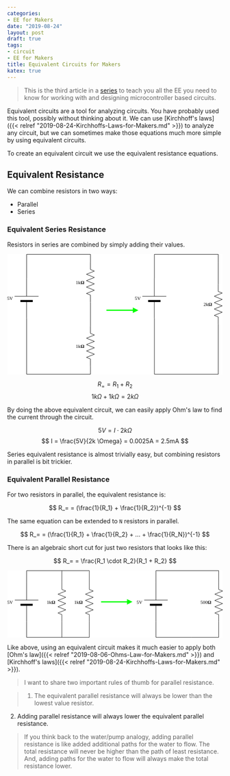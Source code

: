 ```yaml
---
categories:
- EE for Makers
date: "2019-08-24"
layout: post
draft: true
tags:
- circuit
- EE for Makers
title: Equivalent Circuits for Makers
katex: true
---
```


> This is the third article in a [series](/tags/EE-for-Makers/) to teach you all the EE you need to know for working with and designing microcontroller based circuits.

Equivalent circuits are a tool for analyzing circuits. You have probably used this tool, possibly without thinking about it. We can use [Kirchhoff's laws]({{< relref "2019-08-24-Kirchhoffs-Laws-for-Makers.md" >}}) to analyze any circuit, but we can sometimes make those equations much more simple by using equivalent circuits.

To create an equivalent circuit we use the equivalent resistance equations.

## Equivalent Resistance

We can combine resistors in two ways:

- Parallel
- Series

### Equivalent Series Resistance

Resistors in series are combined by simply adding their values.

<center>
<svg xmlns="http://www.w3.org/2000/svg" style="background-color: rgb(255, 255, 255);" xmlns:xlink="http://www.w3.org/1999/xlink" version="1.1" width="540px" height="302px" viewBox="-0.5 -0.5 540 302"><defs/><g><path d="M 208.14 280.14 L 208.14 300.14 L 48.14 300.14 L 48.14 160.14" fill="none" stroke="#000000" stroke-miterlimit="10" pointer-events="none"/><path d="M 158 230 L 176 230 L 180 220 L 188 240 L 196 220 L 204 240 L 212 220 L 220 240 L 228 220 L 236 240 L 240 230 L 258 230" fill="none" stroke="#000000" stroke-miterlimit="10" transform="rotate(90,208,230)" pointer-events="none"/><g transform="translate(169.5,223.5)"><switch><foreignObject style="overflow:visible;" pointer-events="all" width="25" height="12" requiredFeatures="http://www.w3.org/TR/SVG11/feature#Extensibility"><div xmlns="http://www.w3.org/1999/xhtml" style="display: inline-block; font-size: 12px; font-family: Verdana; color: rgb(0, 0, 0); line-height: 1.2; vertical-align: top; white-space: nowrap; text-align: right;"><div xmlns="http://www.w3.org/1999/xhtml" style="display:inline-block;text-align:inherit;text-decoration:inherit;">1k<b>Ω</b></div></div></foreignObject><text x="13" y="12" fill="#000000" text-anchor="middle" font-size="12px" font-family="Verdana">1k&lt;b&gt;Ω&lt;/b&gt;</text></switch></g><path d="M 48.14 60.14 L 48.14 0.14 L 208.14 0.14 L 208.14 20.14" fill="none" stroke="#000000" stroke-miterlimit="10" pointer-events="none"/><path d="M -2 110 L 43 110 M 53 80 L 53 140 M 53 110 L 98 110" fill="none" stroke="#000000" stroke-miterlimit="10" transform="translate(0,110)scale(1,-1)translate(0,-110)rotate(-270,48,110)" pointer-events="none"/><rect x="39" y="95" width="4" height="30" fill="#000000" stroke="#000000" transform="translate(0,110)scale(1,-1)translate(0,-110)rotate(-270,48,110)" pointer-events="none"/><g transform="translate(-1.5,103.5)"><switch><foreignObject style="overflow:visible;" pointer-events="all" width="16" height="12" requiredFeatures="http://www.w3.org/TR/SVG11/feature#Extensibility"><div xmlns="http://www.w3.org/1999/xhtml" style="display: inline-block; font-size: 12px; font-family: Verdana; color: rgb(0, 0, 0); line-height: 1.2; vertical-align: top; white-space: nowrap; text-align: right;"><div xmlns="http://www.w3.org/1999/xhtml" style="display:inline-block;text-align:inherit;text-decoration:inherit;">5V</div></div></foreignObject><text x="8" y="12" fill="#000000" text-anchor="middle" font-size="12px" font-family="Verdana">5V</text></switch></g><path d="M 208.14 120.14 L 208.14 180.14" fill="none" stroke="#000000" stroke-miterlimit="10" pointer-events="none"/><path d="M 158 70 L 176 70 L 180 60 L 188 80 L 196 60 L 204 80 L 212 60 L 220 80 L 228 60 L 236 80 L 240 70 L 258 70" fill="none" stroke="#000000" stroke-miterlimit="10" transform="rotate(90,208,70)" pointer-events="none"/><g transform="translate(169.5,63.5)"><switch><foreignObject style="overflow:visible;" pointer-events="all" width="25" height="12" requiredFeatures="http://www.w3.org/TR/SVG11/feature#Extensibility"><div xmlns="http://www.w3.org/1999/xhtml" style="display: inline-block; font-size: 12px; font-family: Verdana; color: rgb(0, 0, 0); line-height: 1.2; vertical-align: top; white-space: nowrap; text-align: right;"><div xmlns="http://www.w3.org/1999/xhtml" style="display:inline-block;text-align:inherit;text-decoration:inherit;">1k<b>Ω</b></div></div></foreignObject><text x="13" y="12" fill="#000000" text-anchor="middle" font-size="12px" font-family="Verdana">1k&lt;b&gt;Ω&lt;/b&gt;</text></switch></g><path d="M 248 140 L 315.65 140" fill="none" stroke="#00ff00" stroke-width="3" stroke-miterlimit="10" pointer-events="none"/><path d="M 324.65 140 L 315.65 144.5 L 315.65 135.5 Z" fill="#00ff00" stroke="#00ff00" stroke-width="3" stroke-miterlimit="10" pointer-events="none"/><path d="M 528.14 175 L 528.14 300.14 L 368.14 300.14 L 368.14 160.14" fill="none" stroke="#000000" stroke-miterlimit="10" pointer-events="none"/><path d="M 528.14 75 L 528.14 20" fill="none" stroke="#000000" stroke-miterlimit="10" pointer-events="none"/><path d="M 478 125 L 496 125 L 500 115 L 508 135 L 516 115 L 524 135 L 532 115 L 540 135 L 548 115 L 556 135 L 560 125 L 578 125" fill="none" stroke="#000000" stroke-miterlimit="10" transform="rotate(90,528,125)" pointer-events="none"/><g transform="translate(489.5,118.5)"><switch><foreignObject style="overflow:visible;" pointer-events="all" width="25" height="12" requiredFeatures="http://www.w3.org/TR/SVG11/feature#Extensibility"><div xmlns="http://www.w3.org/1999/xhtml" style="display: inline-block; font-size: 12px; font-family: Verdana; color: rgb(0, 0, 0); line-height: 1.2; vertical-align: top; white-space: nowrap; text-align: right;"><div xmlns="http://www.w3.org/1999/xhtml" style="display:inline-block;text-align:inherit;text-decoration:inherit;">2k<b>Ω</b></div></div></foreignObject><text x="13" y="12" fill="#000000" text-anchor="middle" font-size="12px" font-family="Verdana">2k&lt;b&gt;Ω&lt;/b&gt;</text></switch></g><path d="M 368.14 60.14 L 368.14 0.14 L 528.14 0.14 L 528.14 20.14" fill="none" stroke="#000000" stroke-miterlimit="10" pointer-events="none"/><path d="M 318 110 L 363 110 M 373 80 L 373 140 M 373 110 L 418 110" fill="none" stroke="#000000" stroke-miterlimit="10" transform="translate(0,110)scale(1,-1)translate(0,-110)rotate(-270,368,110)" pointer-events="none"/><rect x="359" y="95" width="4" height="30" fill="#000000" stroke="#000000" transform="translate(0,110)scale(1,-1)translate(0,-110)rotate(-270,368,110)" pointer-events="none"/><g transform="translate(318.5,103.5)"><switch><foreignObject style="overflow:visible;" pointer-events="all" width="16" height="12" requiredFeatures="http://www.w3.org/TR/SVG11/feature#Extensibility"><div xmlns="http://www.w3.org/1999/xhtml" style="display: inline-block; font-size: 12px; font-family: Verdana; color: rgb(0, 0, 0); line-height: 1.2; vertical-align: top; white-space: nowrap; text-align: right;"><div xmlns="http://www.w3.org/1999/xhtml" style="display:inline-block;text-align:inherit;text-decoration:inherit;">5V</div></div></foreignObject><text x="8" y="12" fill="#000000" text-anchor="middle" font-size="12px" font-family="Verdana">5V</text></switch></g></g></svg>
</center>

$$ R_= = R_1 + R_2 $$
$$ 1k \Omega + 1k \Omega = 2k \Omega $$

By doing the above equivalent circuit, we can easily apply Ohm's law to find the current through the circuit.

$$ 5V = I \cdot 2k \Omega $$
$$ I = \frac{5V}{2k \Omega} = 0.0025A = 2.5mA $$

Series equivalent resistance is almost trivially easy, but combining resistors in parallel is bit trickier.

### Equivalent Parallel Resistance

For two resistors in parallel, the equivalent resistance is:

$$ R_= = (\frac{1}{R_1} + \frac{1}{R_2})^{-1} $$

The same equation can be extended to `N` resistors in parallel.

$$ R_= = (\frac{1}{R_1} + \frac{1}{R_2} + ... + \frac{1}{R_N})^{-1} $$


There is an algebraic short cut for just two resistors that looks like this:

$$ R_= = \frac{R_1 \cdot R_2}{R_1 + R_2} $$

<svg xmlns="http://www.w3.org/2000/svg" style="background-color: rgb(255, 255, 255);" xmlns:xlink="http://www.w3.org/1999/xlink" version="1.1" width="550px" height="172px" viewBox="-0.5 -0.5 550 172"><defs/><g><path d="M 139 130 L 139 170 L 49 170 L 49 130" fill="none" stroke="#000000" stroke-miterlimit="10" pointer-events="none"/><path d="M 139 30 L 139 0" fill="none" stroke="#000000" stroke-miterlimit="10" pointer-events="none"/><path d="M 89 80 L 107 80 L 111 70 L 119 90 L 127 70 L 135 90 L 143 70 L 151 90 L 159 70 L 167 90 L 171 80 L 189 80" fill="none" stroke="#000000" stroke-miterlimit="10" transform="rotate(90,139,80)" pointer-events="none"/><g transform="translate(100.5,73.5)"><switch><foreignObject style="overflow:visible;" pointer-events="all" width="25" height="12" requiredFeatures="http://www.w3.org/TR/SVG11/feature#Extensibility"><div xmlns="http://www.w3.org/1999/xhtml" style="display: inline-block; font-size: 12px; font-family: Verdana; color: rgb(0, 0, 0); line-height: 1.2; vertical-align: top; white-space: nowrap; text-align: right;"><div xmlns="http://www.w3.org/1999/xhtml" style="display:inline-block;text-align:inherit;text-decoration:inherit;">1k<b>Ω</b></div></div></foreignObject><text x="13" y="12" fill="#000000" text-anchor="middle" font-size="12px" font-family="Verdana">1k&lt;b&gt;Ω&lt;/b&gt;</text></switch></g><path d="M 49 30 L 49 0 L 209 0 L 209 30" fill="none" stroke="#000000" stroke-miterlimit="10" pointer-events="none"/><path d="M -1 80 L 44 80 M 54 50 L 54 110 M 54 80 L 99 80" fill="none" stroke="#000000" stroke-miterlimit="10" transform="translate(0,80)scale(1,-1)translate(0,-80)rotate(-270,49,80)" pointer-events="none"/><rect x="40" y="65" width="4" height="30" fill="#000000" stroke="#000000" transform="translate(0,80)scale(1,-1)translate(0,-80)rotate(-270,49,80)" pointer-events="none"/><g transform="translate(-0.5,73.5)"><switch><foreignObject style="overflow:visible;" pointer-events="all" width="16" height="12" requiredFeatures="http://www.w3.org/TR/SVG11/feature#Extensibility"><div xmlns="http://www.w3.org/1999/xhtml" style="display: inline-block; font-size: 12px; font-family: Verdana; color: rgb(0, 0, 0); line-height: 1.2; vertical-align: top; white-space: nowrap; text-align: right;"><div xmlns="http://www.w3.org/1999/xhtml" style="display:inline-block;text-align:inherit;text-decoration:inherit;">5V</div></div></foreignObject><text x="8" y="12" fill="#000000" text-anchor="middle" font-size="12px" font-family="Verdana">5V</text></switch></g><path d="M 209 130 L 209 170 L 139 170" fill="none" stroke="#000000" stroke-miterlimit="10" pointer-events="none"/><path d="M 159 80 L 177 80 L 181 70 L 189 90 L 197 70 L 205 90 L 213 70 L 221 90 L 229 70 L 237 90 L 241 80 L 259 80" fill="none" stroke="#000000" stroke-miterlimit="10" transform="rotate(90,209,80)" pointer-events="none"/><g transform="translate(170.5,73.5)"><switch><foreignObject style="overflow:visible;" pointer-events="all" width="25" height="12" requiredFeatures="http://www.w3.org/TR/SVG11/feature#Extensibility"><div xmlns="http://www.w3.org/1999/xhtml" style="display: inline-block; font-size: 12px; font-family: Verdana; color: rgb(0, 0, 0); line-height: 1.2; vertical-align: top; white-space: nowrap; text-align: right;"><div xmlns="http://www.w3.org/1999/xhtml" style="display:inline-block;text-align:inherit;text-decoration:inherit;">1k<b>Ω</b></div></div></foreignObject><text x="13" y="12" fill="#000000" text-anchor="middle" font-size="12px" font-family="Verdana">1k&lt;b&gt;Ω&lt;/b&gt;</text></switch></g><path d="M 239 79.5 L 306.65 79.5" fill="none" stroke="#00ff00" stroke-width="3" stroke-miterlimit="10" pointer-events="none"/><path d="M 315.65 79.5 L 306.65 84 L 306.65 75 Z" fill="#00ff00" stroke="#00ff00" stroke-width="3" stroke-miterlimit="10" pointer-events="none"/><path d="M 469 170 L 379 170 L 379 130" fill="none" stroke="#000000" stroke-miterlimit="10" pointer-events="none"/><path d="M 469 0 L 469 0" fill="none" stroke="#000000" stroke-miterlimit="10" pointer-events="none"/><path d="M 379 30 L 379 0 L 539 0 L 539 30" fill="none" stroke="#000000" stroke-miterlimit="10" pointer-events="none"/><path d="M 329 80 L 374 80 M 384 50 L 384 110 M 384 80 L 429 80" fill="none" stroke="#000000" stroke-miterlimit="10" transform="translate(0,80)scale(1,-1)translate(0,-80)rotate(-270,379,80)" pointer-events="none"/><rect x="370" y="65" width="4" height="30" fill="#000000" stroke="#000000" transform="translate(0,80)scale(1,-1)translate(0,-80)rotate(-270,379,80)" pointer-events="none"/><g transform="translate(329.5,73.5)"><switch><foreignObject style="overflow:visible;" pointer-events="all" width="16" height="12" requiredFeatures="http://www.w3.org/TR/SVG11/feature#Extensibility"><div xmlns="http://www.w3.org/1999/xhtml" style="display: inline-block; font-size: 12px; font-family: Verdana; color: rgb(0, 0, 0); line-height: 1.2; vertical-align: top; white-space: nowrap; text-align: right;"><div xmlns="http://www.w3.org/1999/xhtml" style="display:inline-block;text-align:inherit;text-decoration:inherit;">5V</div></div></foreignObject><text x="8" y="12" fill="#000000" text-anchor="middle" font-size="12px" font-family="Verdana">5V</text></switch></g><path d="M 539 130 L 539 170 L 469 170" fill="none" stroke="#000000" stroke-miterlimit="10" pointer-events="none"/><path d="M 489 80 L 507 80 L 511 70 L 519 90 L 527 70 L 535 90 L 543 70 L 551 90 L 559 70 L 567 90 L 571 80 L 589 80" fill="none" stroke="#000000" stroke-miterlimit="10" transform="rotate(90,539,80)" pointer-events="none"/><g transform="translate(492.5,73.5)"><switch><foreignObject style="overflow:visible;" pointer-events="all" width="33" height="12" requiredFeatures="http://www.w3.org/TR/SVG11/feature#Extensibility"><div xmlns="http://www.w3.org/1999/xhtml" style="display: inline-block; font-size: 12px; font-family: Verdana; color: rgb(0, 0, 0); line-height: 1.2; vertical-align: top; white-space: nowrap; text-align: right;"><div xmlns="http://www.w3.org/1999/xhtml" style="display:inline-block;text-align:inherit;text-decoration:inherit;">500<b>Ω</b></div></div></foreignObject><text x="17" y="12" fill="#000000" text-anchor="middle" font-size="12px" font-family="Verdana">500&lt;b&gt;Ω&lt;/b&gt;</text></switch></g></g></svg>

Like above, using an equivalent circuit makes it much easier to apply both [Ohm's law]({{< relref "2019-08-06-Ohms-Law-for-Makers.md" >}}) and [Kirchhoff's laws]({{< relref "2019-08-24-Kirchhoffs-Laws-for-Makers.md" >}}).

> I want to share two important rules of thumb for parallel resistance.

> 1. The equivalent parallel resistance will always be lower than the lowest value resistor.
2. Adding parallel resistance will always lower the equivalent parallel resistance.

> If you think back to the water/pump analogy, adding parallel resistance is like added additional paths for the water to flow. The total resistance will never be higher than the path of least resistance. And, adding paths for the water to flow will always make the total resistance lower. 